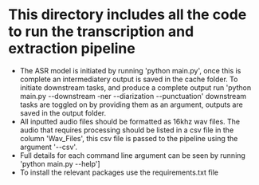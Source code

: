 # This directory includes all the code to run the transcription and extraction pipeline
- The ASR model is initiated by running 'python main.py', once this is complete an intermediatery output is saved in the cache folder. To initiate downstream tasks, and produce a complete output run 'python main.py --downstream -ner --diarization --punctuation' downstream tasks are toggled on by providing them as an argument, outputs are saved in the output folder.
- All inputted audio files should be formatted as 16khz wav files. The audio that requires processing should be listed in a csv file in the column 'Wav_Files', this csv file is passed to the pipeline using the argument '--csv'.
- Full details for each command line argument can be seen by running 'python main.py --help']
- To install the relevant packages use the requirements.txt file 
